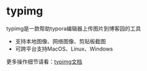 # typimg

typimg是一款帮助typora编辑器上传图片到博客园的工具

- 支持本地图像、网络图像、剪贴板截图
- 可跨平台支持MacOS、Linux、Windows

更多操作细节请看：[typimg文档](https://www.yuque.com/bestpoker/typimg/fhmwh4bdcg15125z)

